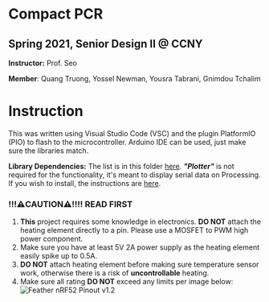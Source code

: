 # Compact PCR
## Spring 2021, Senior Design II @ CCNY
**Instructor:** Prof. Seo

**Member**: Quang Truong, Yossel Newman, Yousra Tabrani, Gnimdou Tchalim

# Instruction
This was written using Visual Studio Code (VSC) and the plugin PlatformIO (PIO) to flash to the microcontroller. Arduino IDE can be used, just make sure the libraries match.

**Library Dependencies:** The list is in this folder [here](.pio/libdeps/adafruit_feather_nrf52832).
***"Plotter"*** is not required for the functionality, it's meant to display serial data on Processing. If you wish to install, the instructions are [here](https://github.com/devinaconley/arduino-plotter).


### !!!⚠️CAUTION⚠️!!!! READ FIRST
1) **This** project requires some knowledge in electronics. **DO NOT** attach the heating element directly to a pin. Please use a MOSFET to PWM high power component.
2) Make sure you have at least 5V 2A power supply as the heating element easily spike up to 0.5A.
3) **DO NOT** attach heating element before making sure temperature sensor work, otherwise there is a risk of **uncontrollable** heating.
4) Make sure all rating **DO NOT** exceed any limits per image below:
    ![Feather nRF52 Pinout v1.2](https://cdn-learn.adafruit.com/assets/assets/000/046/248/original/microcontrollers_Feather_NRF52_Pinout_v1.2-1.png?1504885794)
